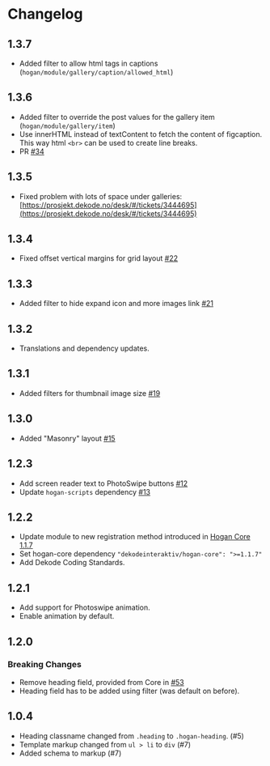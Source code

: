 # Changelog

## 1.3.7
- Added filter to allow html tags in captions (`hogan/module/gallery/caption/allowed_html`)

## 1.3.6
- Added filter to override the post values for the gallery item (`hogan/module/gallery/item`)
- Use innerHTML instead of textContent to fetch the content of figcaption. This way html `<br>` can be used to create line breaks.
- PR [#34](https://github.com/DekodeInteraktiv/hogan-gallery/pull/34)

## 1.3.5
- Fixed problem with lots of space under galleries: [https://prosjekt.dekode.no/desk/#/tickets/3444695](https://prosjekt.dekode.no/desk/#/tickets/3444695)

## 1.3.4
- Fixed offset vertical margins for grid layout  [#22](https://github.com/DekodeInteraktiv/hogan-gallery/pull/22)

## 1.3.3
- Added filter to hide expand icon and more images link [#21](https://github.com/DekodeInteraktiv/hogan-gallery/pull/21)

## 1.3.2
- Translations and dependency updates.

## 1.3.1
- Added filters for thumbnail image size [#19](https://github.com/DekodeInteraktiv/hogan-gallery/pull/19)

## 1.3.0
- Added "Masonry" layout [#15](https://github.com/DekodeInteraktiv/hogan-gallery/pull/15)

## 1.2.3
- Add screen reader text to PhotoSwipe buttons [#12](https://github.com/DekodeInteraktiv/hogan-gallery/pull/12)
- Update `hogan-scripts` dependency [#13](https://github.com/DekodeInteraktiv/hogan-gallery/pull/12)

## 1.2.2
- Update module to new registration method introduced in [Hogan Core 1.1.7](https://github.com/DekodeInteraktiv/hogan-core/releases/tag/1.1.7)
- Set hogan-core dependency `"dekodeinteraktiv/hogan-core": ">=1.1.7"`
- Add Dekode Coding Standards.

## 1.2.1
- Add support for Photoswipe animation.
- Enable animation by default.

## 1.2.0
### Breaking Changes
- Remove heading field, provided from Core in [#53](https://github.com/DekodeInteraktiv/hogan-core/pull/53)
- Heading field has to be added using filter (was default on before).

## 1.0.4
- Heading classname changed from `.heading` to `.hogan-heading`. (#5)
- Template markup changed from `ul > li` to `div` (#7)
- Added schema to markup (#7)
